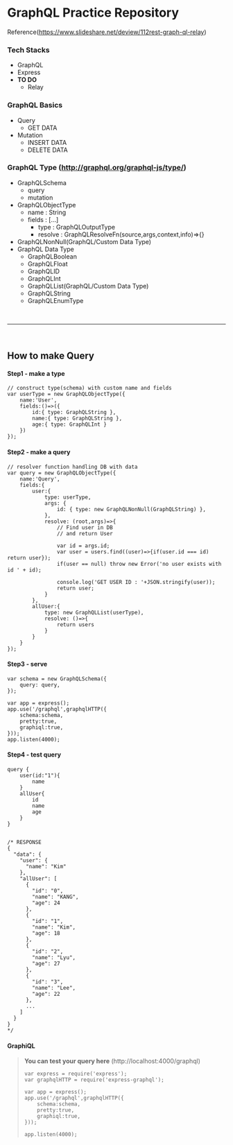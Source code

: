 # GraphQL Practice Repository
Reference(https://www.slideshare.net/deview/112rest-graph-ql-relay)
 
### Tech Stacks
* GraphQL
* Express
* **TO DO**
    * Relay

### GraphQL Basics
* Query
    * GET DATA
* Mutation
    * INSERT DATA
    * DELETE DATA

### GraphQL Type (http://graphql.org/graphql-js/type/)
  * GraphQLSchema
    * query
    * mutation
  * GraphQLObjectType
    * name : String
    * fields : [...]
        * type : GraphQLOutputType
        * resolve : GraphQLResolveFn(source,args,context,info)=>{}
  * GraphQLNonNull(GraphQL/Custom Data Type)
  * GraphQL Data Type
      * GraphQLBoolean
      * GraphQLFloat
      * GraphQLID
      * GraphQLInt
      * GraphQLList(GraphQL/Custom Data Type)
      * GraphQLString
      * GraphQLEnumType

<br/>

***

<br/>

## How to make Query

#### Step1 - make a type
```
// construct type(schema) with custom name and fields
var userType = new GraphQLObjectType({
    name:'User',
    fields:()=>({
        id:{ type: GraphQLString },
        name:{ type: GraphQLString },
        age:{ type: GraphQLInt }
    })
});
```

#### Step2 - make a query
```
// resolver function handling DB with data
var query = new GraphQLObjectType({
    name:'Query',
    fields:{
        user:{
            type: userType,
            args: {
                id: { type: new GraphQLNonNull(GraphQLString) },
            },
            resolve: (root,args)=>{
                // Find user in DB
                // and return User
                
                var id = args.id;
                var user = users.find((user)=>{if(user.id === id) return user});
                if(user == null) throw new Error('no user exists with id ' + id);
                
                console.log('GET USER ID : '+JSON.stringify(user));
                return user;
            }
        },
        allUser:{
            type: new GraphQLList(userType),
            resolve: ()=>{
                return users
            }
        }
    }
});
```

#### Step3 - serve
```
var schema = new GraphQLSchema({
    query: query,
});
 
var app = express();
app.use('/graphql',graphqlHTTP({
    schema:schema,
    pretty:true,
    graphiql:true,
}));
app.listen(4000);
```

#### Step4 - test query
```
query {
    user(id:"1"){
        name
    }
    allUser{
        id
        name
        age
    }
}
 
 
/* RESPONSE
{
  "data": {
    "user": {
      "name": "Kim"
    },
    "allUser": [
      {
        "id": "0",
        "name": "KANG",
        "age": 24
      },
      {
        "id": "1",
        "name": "Kim",
        "age": 18
      },
      {
        "id": "2",
        "name": "Lyu",
        "age": 27
      },
      {
        "id": "3",
        "name": "Lee",
        "age": 22
      },
      ...
    ]
  }
}
*/
```

#### GraphiQL
> **You can test your query here** (http://localhost:4000/graphql)
> ```
> var express = require('express');
> var graphqlHTTP = require('express-graphql');
>  
> var app = express();
> app.use('/graphql',graphqlHTTP({
>     schema:schema,
>     pretty:true,
>     graphiql:true,
> }));
>  
> app.listen(4000);
> ```

